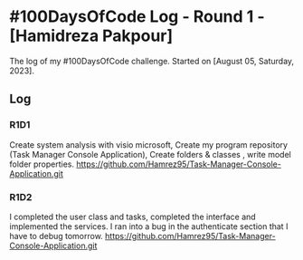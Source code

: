 # #100DaysOfCode Log - Round 1 - [Hamidreza Pakpour]

The log of my #100DaysOfCode challenge. Started on [August 05, Saturday, 2023].

## Log

### R1D1 
Create system analysis with visio microsoft, Create my program repository (Task Manager Console Application), Create folders & classes , write model folder properties.
https://github.com/Hamrez95/Task-Manager-Console-Application.git

### R1D2
I completed the user class and tasks, completed the interface and implemented the services. I ran into a bug in the authenticate section that I have to debug tomorrow.
https://github.com/Hamrez95/Task-Manager-Console-Application.git

